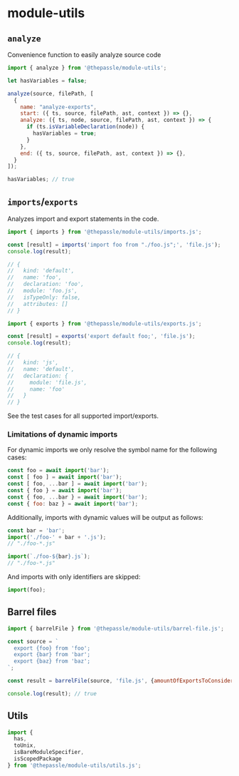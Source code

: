 # module-utils

## `analyze`

Convenience function to easily analyze source code

```js
import { analyze } from '@thepassle/module-utils';

let hasVariables = false;

analyze(source, filePath, [
  {
    name: "analyze-exports",
    start: ({ ts, source, filePath, ast, context }) => {},
    analyze: ({ ts, node, source, filePath, ast, context }) => {
      if (ts.isVariableDeclaration(node)) {
        hasVariables = true;
      }
    },
    end: ({ ts, source, filePath, ast, context }) => {},
  }
]);

hasVariables; // true
```

## `imports`/`exports`

Analyzes import and export statements in the code.

```js
import { imports } from '@thepassle/module-utils/imports.js';

const [result] = imports('import foo from "./foo.js";', 'file.js');
console.log(result);

// {
//   kind: 'default',
//   name: 'foo',
//   declaration: 'foo',
//   module: 'foo.js',
//   isTypeOnly: false,
//   attributes: []
// }
```

```js
import { exports } from '@thepassle/module-utils/exports.js';

const [result] = exports('export default foo;', 'file.js');
console.log(result);

// {
//   kind: 'js',
//   name: 'default',
//   declaration: {
//     module: 'file.js',
//     name: 'foo'
//   }
// }
```

See the test cases for all supported import/exports.

### Limitations of dynamic imports

For dynamic imports we only resolve the symbol name for the following cases:

```js
const foo = await import('bar');
const [ foo ] = await import('bar');
const [ foo, ...bar ] = await import('bar');
const { foo } = await import('bar');
const { foo, ...bar } = await import('bar');
const { foo: baz } = await import('bar');
```

Additionally, imports with dynamic values will be output as follows:
```js
const bar = 'bar';
import('./foo-' + bar + '.js');
// "./foo-*.js"

import(`./foo-${bar}.js`);
// "./foo-*.js"
```

And imports with only identifiers are skipped:
```js
import(foo);
```

## Barrel files

```js
import { barrelFile } from '@thepassle/module-utils/barrel-file.js';

const source = `
  export {foo} from 'foo';
  export {bar} from 'bar';
  export {baz} from 'baz';
`;

const result = barrelFile(source, 'file.js', {amountOfExportsToConsiderModuleAsBarrel: 2});

console.log(result); // true
```

## Utils

```js
import {
  has,
  toUnix,
  isBareModuleSpecifier,
  isScopedPackage
} from '@thepassle/module-utils/utils.js';
```